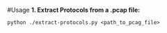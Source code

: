 #Usage
**1. Extract Protocols from a .pcap file:**

    python ./extract-protocols.py <path_to_pcag_file>